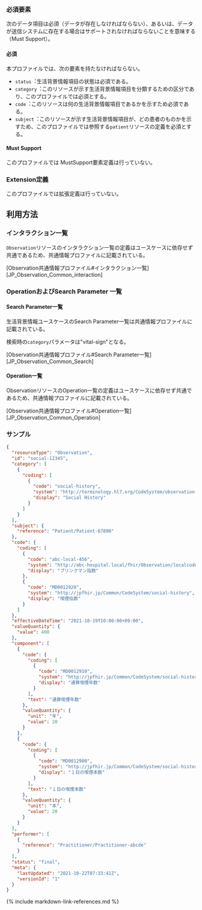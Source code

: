 
### 必須要素

次のデータ項目は必須（データが存在しなければならない）、あるいは、データが送信システムに存在する場合はサポートされなければならないことを意味する（Must Support）。

#### 必須
本プロファイルでは、次の要素を持たなければならない。

- `status`︓生活背景情報項目の状態は必須である。
- `category`︓このリソースが示す生活背景情報項目を分類するための区分であり、このプロファイルでは必須とする。
- `code`︓このリソースは何の生活背景情報項目であるかを示すため必須である。
- `subject`︓このリソースが示す生活背景情報項目が、どの患者のものかを示すため、このプロファイルでは参照する`patient`リソースの定義を必須とする。

#### Must Support
このプロファイルでは MustSupport要素定義は行っていない。

### Extension定義
このプロファイルでは拡張定義は行っていない。

## 利用方法

### インタラクション一覧

`Observation`リソースのインタラクション一覧の定義はユースケースに依存せず共通であるため、共通情報プロファイルに記載されている。

[Observation共通情報プロファイル#インタラクション一覧][JP_Observation_Common_interaction]

### OperationおよびSearch Parameter 一覧

#### Search Parameter一覧

生活背景情報ユースケースのSearch Parameter一覧は共通情報プロファイルに記載されている。

検索時の`category`パラメータは"vital-sign"となる。

[Observation共通情報プロファイル#Search Parameter一覧][JP_Observation_Common_Search]

#### Operation一覧

ObservationリソースのOperation一覧の定義はユースケースに依存せず共通であるため、共通情報プロファイルに記載されている。

[Observation共通情報プロファイル#Operation一覧][JP_Observation_Common_Operation]

### サンプル
```json
{
  "resourceType": "Observation",
  "id": "social-12345",
  "category": [
    {
      "coding": [
        {
          "code": "social-history",
          "system": "http://terminology.hl7.org/CodeSystem/observation-category",
          "display": "Social History"
        }
      ]
    }
  ],
  "subject": {
    "reference": "Patient/Patient-67890"
  },
  "code": {
    "coding": [
      {
        "code": "abc-local-456",
        "system": "http://abc-hospital.local/fhir/Observation/localcode",
        "display": "ブリンクマン指数"
      },
      {
        "code": "MD0012920",
        "system": "http://jpfhir.jp/Common/CodeSystem/social-history",
        "display": "喫煙指数"
      }
    ]
  },
  "effectiveDateTime": "2021-10-19T10:00:00+09:00",
  "valueQuantity": {
    "value": 400
  },
  "component": [
    {
      "code": {
        "coding": [
          {
            "code": "MD0012910",
            "system": "http://jpfhir.jp/Common/CodeSystem/social-history",
            "display": "通算喫煙年数"
          }
        ],
        "text": "通算喫煙年数"
      },
      "valueQuantity": {
        "unit": "年",
        "value": 20
      }
    },
    {
      "code": {
        "coding": [
          {
            "code": "MD0012900",
            "system": "http://jpfhir.jp/Common/CodeSystem/social-history",
            "display": "１日の喫煙本数"
          }
        ],
        "text": "１日の喫煙本数"
      },
      "valueQuantity": {
        "unit": "本",
        "value": 20
      }
    }
  ],
  "performer": [
    {
      "reference": "Practitioner/Practitioner-abcde"
    }
  ],
  "status": "final",
  "meta": {
    "lastUpdated": "2021-10-22T07:33:41Z",
    "versionId": "1"
  }
}
```
{% include markdown-link-references.md %}
